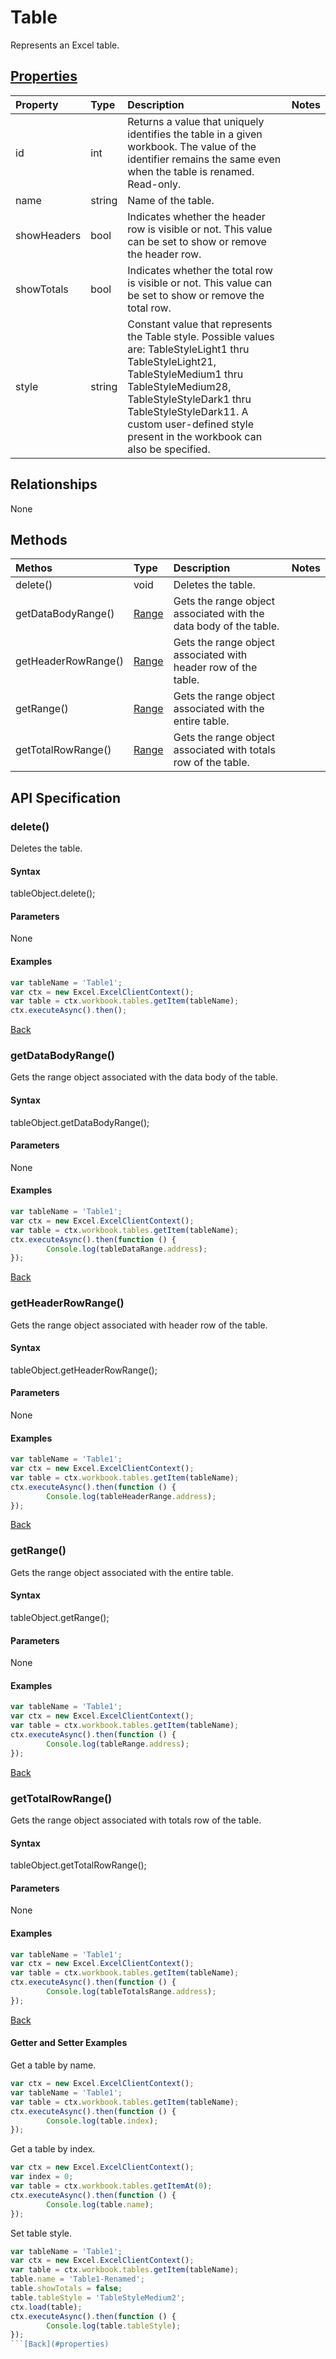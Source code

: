 # Table

Represents an Excel table.

## [Properties](#getter-and-setter-examples)
| Property       | Type    |Description|Notes |
|:---------------|:--------|:----------|:-----|
|id|int|Returns a value that uniquely identifies the table in a given workbook. The value of the identifier remains the same even when the table is renamed. Read-only.||
|name|string|Name of the table.||
|showHeaders|bool|Indicates whether the header row is visible or not. This value can be set to show or remove the header row.||
|showTotals|bool|Indicates whether the total row is visible or not. This value can be set to show or remove the total row.||
|style|string|Constant value that represents the Table style. Possible values are: TableStyleLight1 thru TableStyleLight21, TableStyleMedium1 thru TableStyleMedium28, TableStyleStyleDark1 thru TableStyleStyleDark11. A custom user-defined style present in the workbook can also be specified.||

## Relationships
None

## Methods
| Methos           | Type    |Description|Notes |
|:---------------|:--------|:----------|:-----|
|delete()|void|Deletes the table.||
|getDataBodyRange()|[Range](range.md)|Gets the range object associated with the data body of the table.||
|getHeaderRowRange()|[Range](range.md)|Gets the range object associated with header row of the table.||
|getRange()|[Range](range.md)|Gets the range object associated with the entire table.||
|getTotalRowRange()|[Range](range.md)|Gets the range object associated with totals row of the table.||

## API Specification

### delete()
Deletes the table.

#### Syntax
tableObject.delete();

#### Parameters
None

#### Examples
```js
var tableName = 'Table1';
var ctx = new Excel.ExcelClientContext();
var table = ctx.workbook.tables.getItem(tableName);
ctx.executeAsync().then();
```


[Back](#methods)

### getDataBodyRange()
Gets the range object associated with the data body of the table.

#### Syntax
tableObject.getDataBodyRange();

#### Parameters
None

#### Examples
```js
var tableName = 'Table1';
var ctx = new Excel.ExcelClientContext();
var table = ctx.workbook.tables.getItem(tableName);
ctx.executeAsync().then(function () {
		Console.log(tableDataRange.address);
});
```

[Back](#methods)

### getHeaderRowRange()
Gets the range object associated with header row of the table.

#### Syntax
tableObject.getHeaderRowRange();

#### Parameters
None

#### Examples
```js
var tableName = 'Table1';
var ctx = new Excel.ExcelClientContext();
var table = ctx.workbook.tables.getItem(tableName);
ctx.executeAsync().then(function () {
		Console.log(tableHeaderRange.address);
});
```


[Back](#methods)

### getRange()
Gets the range object associated with the entire table.

#### Syntax
tableObject.getRange();

#### Parameters
None

#### Examples
```js
var tableName = 'Table1';
var ctx = new Excel.ExcelClientContext();
var table = ctx.workbook.tables.getItem(tableName);
ctx.executeAsync().then(function () {
		Console.log(tableRange.address);
});
```


[Back](#methods)

### getTotalRowRange()
Gets the range object associated with totals row of the table.

#### Syntax
tableObject.getTotalRowRange();

#### Parameters
None

#### Examples
```js
var tableName = 'Table1';
var ctx = new Excel.ExcelClientContext();
var table = ctx.workbook.tables.getItem(tableName);
ctx.executeAsync().then(function () {
		Console.log(tableTotalsRange.address);
});
```


[Back](#methods)

#### Getter and Setter Examples

Get a table by name. 

```js
var ctx = new Excel.ExcelClientContext();
var tableName = 'Table1';
var table = ctx.workbook.tables.getItem(tableName);
ctx.executeAsync().then(function () {
		Console.log(table.index);
});
```

Get a table by index.

```js
var ctx = new Excel.ExcelClientContext();
var index = 0;
var table = ctx.workbook.tables.getItemAt(0);
ctx.executeAsync().then(function () {
		Console.log(table.name);
});
```

Set table style. 

```js
var tableName = 'Table1';
var ctx = new Excel.ExcelClientContext();
var table = ctx.workbook.tables.getItem(tableName);
table.name = 'Table1-Renamed';
table.showTotals = false;
table.tableStyle = 'TableStyleMedium2';
ctx.load(table);
ctx.executeAsync().then(function () {
		Console.log(table.tableStyle);
});
```[Back](#properties)

